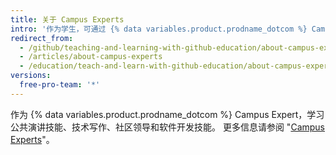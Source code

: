 ```yaml
---
title: 关于 Campus Experts
intro: '作为学生，可通过 {% data variables.product.prodname_dotcom %} Campus Experts 培训学习必要的技能来构建学校的技术社区和实际作品集。'
redirect_from:
  - /github/teaching-and-learning-with-github-education/about-campus-experts
  - /articles/about-campus-experts
  - /education/teach-and-learn-with-github-education/about-campus-experts
versions:
  free-pro-team: '*'
---
```

作为 {% data variables.product.prodname_dotcom %} Campus Expert，学习公共演讲技能、技术写作、社区领导和软件开发技能。 更多信息请参阅 "[Campus Experts](https://education.github.com/students/experts)"。
